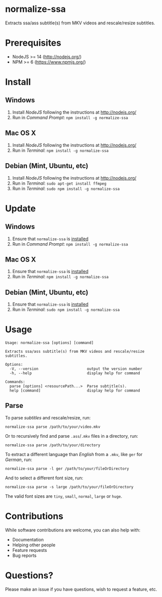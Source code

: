 # normalize-ssa

Extracts ssa/ass subtitle(s) from MKV videos and rescale/resize subtitles.

# Prerequisites

* NodeJS >= 14 (http://nodejs.org/)
* NPM >= 6 (https://www.npmjs.org/)

# Install

## Windows

1. Install *NodeJS* following the instructions at http://nodejs.org/
2. Run in *Command Prompt*: `npm install -g normalize-ssa`

## Mac OS X

1. Install *NodeJS* following the instructions at http://nodejs.org/
2. Run in *Terminal*: `npm install -g normalize-ssa`

## Debian (Mint, Ubuntu, etc)

1. Install *NodeJS* following the instructions at http://nodejs.org/
2. Run in *Terminal*: `sudo apt-get install ffmpeg`
3. Run in *Terminal*: `sudo npm install -g normalize-ssa`

# Update

## Windows

1. Ensure that `normalize-ssa` is [installed](#Install)
2. Run in *Command Prompt*: `npm install -g normalize-ssa`

## Mac OS X

1. Ensure that `normalize-ssa` is [installed](#Install)
2. Run in *Terminal*: `npm install -g normalize-ssa`

## Debian (Mint, Ubuntu, etc)

1. Ensure that `normalize-ssa` is [installed](#Install)
2. Run in *Terminal*: `sudo npm install -g normalize-ssa`

# Usage

```
Usage: normalize-ssa [options] [command]

Extracts ssa/ass subtitle(s) from MKV videos and rescale/resize subtitles.

Options:
  -V, --version                      output the version number
  -h, --help                         display help for command

Commands:
  parse [options] <resourcePath...>  Parse subtitle(s).
  help [command]                     display help for command
```

## Parse

To parse *subtitles* and rescale/resize, run:

    normalize-ssa parse /path/to/your/video.mkv

Or to recursively find and parse `.ass`/`.mkv` files in a directory, run:

    normalize-ssa parse /path/to/your/directory

To extract a different language than *English* from a `.mkv`, like `ger` for *German*, run:

    normalize-ssa parse -l ger /path/to/your/fileOrDirectory

And to select a different font size, run:

    normalize-ssa parse -s large /path/to/your/fileOrDirectory

The valid font sizes are `tiny`, `small`, `normal`, `large` or `huge`.

# Contributions

While software contributions are welcome, you can also help with:

* Documentation
* Helping other people
* Feature requests
* Bug reports

# Questions?

Please make an issue if you have questions, wish to request a feature, etc.
